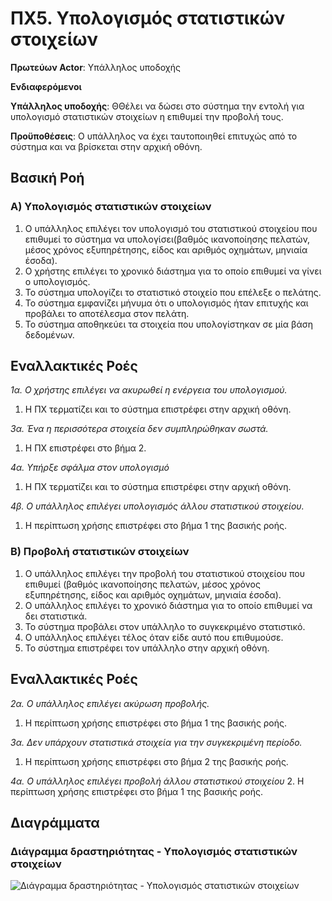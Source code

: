 # ΠΧ5. Υπολογισμός στατιστικών στοιχείων

**Πρωτεύων Actor**: Υπάλληλος υποδοχής

**Ενδιαφερόμενοι**

**Υπάλληλος υποδοχής**: ΘΘέλει να δώσει στο σύστημα την εντολή για υπολογισμό στατιστικών στοιχείων η επιθυμεί την προβολή τους.

**Προϋποθέσεις**: Ο υπάλληλος να έχει ταυτοποιηθεί επιτυχώς από το σύστημα και να βρίσκεται στην αρχική οθόνη.

## Βασική Ροή

### Α) Υπολογισμός στατιστικών στοιχείων
1. Ο υπάλληλος επιλέγει τον υπολογισμό του στατιστικού στοιχείου που επιθυμεί το σύστημα να υπολογίσει(βαθμός ικανοποίησης πελατών, μέσος χρόνος εξυπηρέτησης, είδος και αριθμός οχημάτων, μηνιαία έσοδα).
2. Ο χρήστης επιλέγει το χρονικό διάστημα για το οποίο επιθυμεί να γίνει ο υπολογισμός.
3. Το σύστημα υπολογίζει το στατιστικό στοιχείο που επέλεξε ο πελάτης.
4. Το σύστημα εμφανίζει μήνυμα ότι ο υπολογισμός ήταν επιτυχής και προβάλει το αποτέλεσμα στον πελάτη.
5. Το σύστημα αποθηκεύει τα στοιχεία που υπολογίστηκαν σε μία βάση δεδομένων.

## Εναλλακτικές Ροές

*1α. Ο χρήστης επιλέγει να ακυρωθεί η ενέργεια του υπολογισμού.*
1. Η ΠΧ τερματίζει και το σύστημα επιστρέφει στην αρχική οθόνη.

*3α. Ένα η περισσότερα στοιχεία δεν συμπληρώθηκαν σωστά.*
1. Η ΠΧ επιστρέφει στο βήμα 2.

*4α. Υπήρξε σφάλμα στον υπολογισμό*
1. Η ΠΧ τερματίζει και το σύστημα επιστρέφει στην αρχική οθόνη.

*4β. Ο υπάλληλος επιλέγει υπολογισμός άλλου στατιστικού στοιχείου.*
1. Η περίπτωση χρήσης επιστρέφει στο βήμα 1 της βασικής ροής.

### Β) Προβολή στατιστικών στοιχείων
1.	Ο υπάλληλος επιλέγει την προβολή του στατιστικού στοιχείου που επιθυμεί (βαθμός ικανοποίησης πελατών, μέσος χρόνος εξυπηρέτησης, είδος και αριθμός οχημάτων, μηνιαία έσοδα).
2.	Ο υπάλληλος επιλέγει το χρονικό διάστημα για το οποίο επιθυμεί να δει στατιστικά.
3.	Το σύστημα προβάλει στον υπάλληλο το συγκεκριμένο στατιστικό.
4.	Ο υπάλληλος επιλέγει τέλος όταν είδε αυτό που επιθυμούσε.
5.	Το σύστημα επιστρέφει τον υπάλληλο στην αρχική οθόνη.

## Εναλλακτικές Ροές

*2α. Ο υπάλληλος επιλέγει ακύρωση προβολής.*
1.	Η περίπτωση χρήσης επιστρέφει στο βήμα 1 της βασικής ροής.

*3α. Δεν υπάρχουν στατιστικά στοιχεία για την συγκεκριμένη περίοδο.*
1.	Η περίπτωση χρήσης επιστρέφει στο βήμα 2 της βασικής ροής.

*4α. Ο υπάλληλος επιλέγει προβολή άλλου στατιστικού στοιχείου*
2.	Η περίπτωση χρήσης επιστρέφει στο βήμα 1 της βασικής ροής.

## Διαγράμματα

### Διάγραμμα δραστηριότητας - Υπολογισμός στατιστικών στοιχείων
![Διάγραμμα δραστηριότητας - Υπολογισμός στατιστικών στοιχείων](diagrams/...png)
